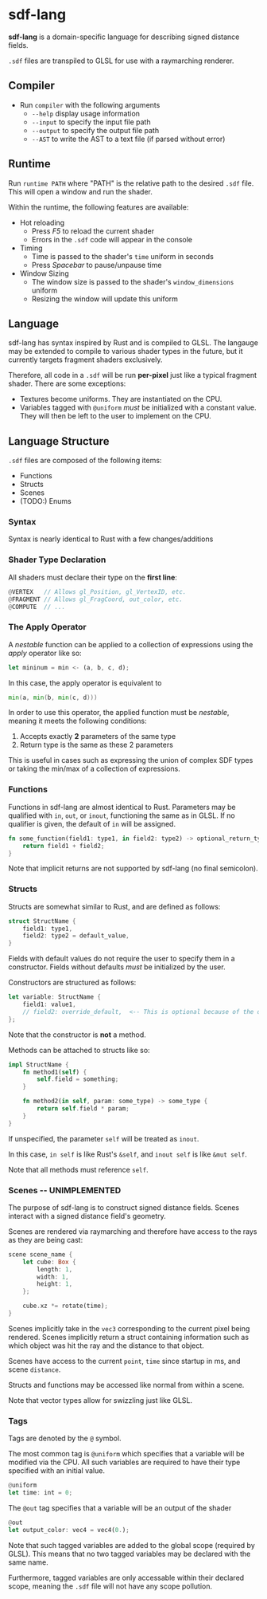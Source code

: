 # sdf-lang
**sdf-lang** is a domain-specific language for describing signed distance fields.  

`.sdf` files are transpiled to GLSL for use with a raymarching renderer.

## Compiler
- Run `compiler` with the following arguments
  - `--help` display usage information
  - `--input` to specify the input file path
  - `--output` to specify the output file path
  - `--AST` to write the AST to a text file (if parsed without error)

## Runtime
Run `runtime PATH` where "PATH" is the relative path to the desired `.sdf` file. This will open a window and run the shader.

Within the runtime, the following features are available:
- Hot reloading
  - Press *F5* to reload the current shader
  - Errors in the `.sdf` code will appear in the console
- Timing
  - Time is passed to the shader's `time` uniform in seconds
  - Press *Spacebar* to pause/unpause time
- Window Sizing
  - The window size is passed to the shader's `window_dimensions` uniform
  - Resizing the window will update this uniform

## Language
sdf-lang has syntax inspired by Rust and is compiled to GLSL. The langauge may be extended to compile to various shader types in the future, but it currently targets fragment shaders exclusively.

Therefore, all code in a `.sdf` will be run **per-pixel** just like a typical fragment shader. There are some exceptions:
- Textures become uniforms. They are instantiated on the CPU.
- Variables tagged with `@uniform` *must* be initialized with a constant value. They will then be left to the user to implement on the CPU.

## Language Structure
`.sdf` files are composed of the following items:
- Functions
- Structs
- Scenes
- (TODO:) Enums 


### **Syntax**
Syntax is nearly identical to Rust with a few changes/additions

### Shader Type Declaration

All shaders must declare their type on the **first line**:
```Rust
@VERTEX   // Allows gl_Position, gl_VertexID, etc.
@FRAGMENT // Allows gl_FragCoord, out_color, etc.
@COMPUTE  // ...
``` 

### The Apply Operator

A *nestable* function can be applied to a collection of expressions using the *apply* operator like so:
```Rust
let mininum = min <- (a, b, c, d);
```
In this case, the apply operator is equivalent to
```glsl
min(a, min(b, min(c, d)))
```
In order to use this operator, the applied function must be *nestable*, meaning it meets the following conditions:
1. Accepts exactly **2** parameters of the same type
2. Return type is the same as these 2 parameters

This is useful in cases such as expressing the union of complex SDF types or taking the min/max of a collection of expressions.

### **Functions**
Functions in sdf-lang are almost identical to Rust. Parameters may be qualified with `in`, `out`, or `inout`, functioning the same as in GLSL. If no qualifier is given, the default of `in` will be assigned.
```Rust
fn some_function(field1: type1, in field2: type2) -> optional_return_type {
    return field1 + field2;
}
```
Note that implicit returns are not supported by sdf-lang (no final semicolon).

### **Structs**
Structs are somewhat similar to Rust, and are defined as follows:
```Rust
struct StructName {
    field1: type1,
    field2: type2 = default_value,
}
```
Fields with default values do not require the user to specify them in a constructor. Fields without defaults *must* be initialized by the user.

Constructors are structured as follows:
```Rust
let variable: StructName {
    field1: value1,
    // field2: override_default,  <-- This is optional because of the default value
};
```
Note that the constructor is **not** a method.

Methods can be attached to structs like so:
```Rust
impl StructName {
    fn method1(self) {
        self.field = something;
    }

    fn method2(in self, param: some_type) -> some_type {
        return self.field * param;
    }
}
```
If unspecified, the parameter `self` will be treated as `inout`. 

In this case, `in self` is like Rust's `&self`, and `inout self` is like `&mut self`.

Note that all methods must reference `self`.

### **Scenes** -- UNIMPLEMENTED
The purpose of sdf-lang is to construct signed distance fields. Scenes interact with a signed distance field's geometry.

Scenes are rendered via raymarching and therefore have access to the rays as they are being cast:
```Rust
scene scene_name {
    let cube: Box {
        length: 1,
        width: 1,
        height: 1,
    };

    cube.xz *= rotate(time);
}
```
Scenes implicitly take in the `vec3` corresponding to the current pixel being rendered. Scenes implicitly return a struct containing information such as which object was hit the ray and the distance to that object.

Scenes have access to the current `point`, `time` since startup in ms, and scene `distance`.

Structs and functions may be accessed like normal from within a scene.

Note that vector types allow for swizzling just like GLSL.



### **Tags**
Tags are denoted by the `@` symbol. 

The most common tag is `@uniform` which specifies that a variable will be modified via the CPU. All such variables are required to have their type specified with an initial value.
```Rust
@uniform
let time: int = 0;
```

The `@out` tag specifies that a variable will be an output of the shader
```Rust
@out
let output_color: vec4 = vec4(0.);
```

Note that such tagged variables are added to the global scope (required by GLSL). This means that no two tagged variables may be declared with the same name.

Furthermore, tagged variables are only accessable within their declared scope, meaning the `.sdf` file will not have any scope pollution.